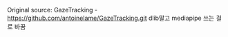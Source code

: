 Original source: GazeTracking - https://github.com/antoinelame/GazeTracking.git
dlib말고 mediapipe 쓰는 걸로 바꿈
